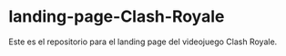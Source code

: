 # landing-page-Clash-Royale
Este es el repositorio para el landing page del videojuego Clash Royale.
